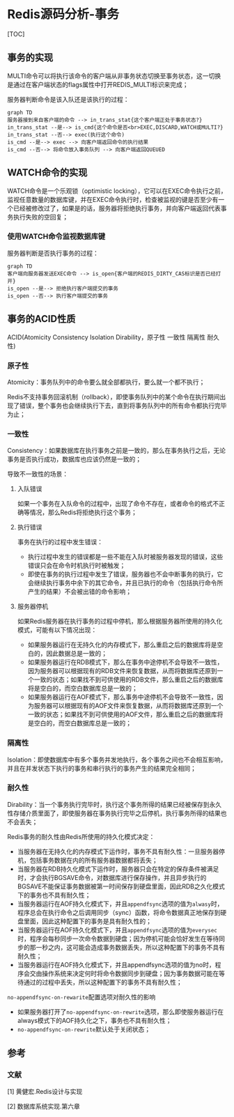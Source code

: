 # Redis源码分析-事务

[TOC]

## 事务的实现

MULTI命令可以将执行该命令的客户端从非事务状态切换至事务状态，这一切换是通过在客户端状态的flags属性中打开REDIS_MULTI标识来完成；

服务器判断命令是该入队还是该执行的过程：

```mermaid
graph TD
服务器接到来自客户端的命令 --> in_trans_stat{这个客户端正处于事务状态?}
in_trans_stat --是--> is_cmd{这个命令是否<br>EXEC,DISCARD,WATCH或MULTI?}
in_trans_stat --否--> exec(执行这个命令)
is_cmd --是--> exec --> 向客户端返回命令的执行结果
is_cmd --否--> 将命令放入事务队列 --> 向客户端返回QUEUED
```



## WATCH命令的实现

WATCH命令是一个乐观锁（optimistic locking），它可以在EXEC命令执行之前，监视任意数量的数据库键，并在EXEC命令执行时，检查被监视的键是否至少有一个已经被修改过了，如果是的话，服务器将拒绝执行事务，并向客户端返回代表事务执行失败的空回复；

### 使用WATCH命令监视数据库键

服务器判断是否执行事务的过程：

```mermaid
graph TD
客户端向服务器发送EXEC命令 --> is_open{客户端的REDIS_DIRTY_CAS标识是否已经打开}
is_open --是--> 拒绝执行客户端提交的事务
is_open --否--> 执行客户端提交的事务
```



## 事务的ACID性质

ACID(Atomicity Consistency Isolation Dirability，原子性 一致性 隔离性 耐久性)

### 原子性

Atomicity：事务队列中的命令要么就全部都执行，要么就一个都不执行；

Redis不支持事务回滚机制（rollback），即使事务队列中的某个命令在执行期间出现了错误，整个事务也会继续执行下去，直到将事务队列中的所有命令都执行完毕为止；

### 一致性

Consistency：如果数据库在执行事务之前是一致的，那么在事务执行之后，无论事务是否执行成功，数据库也应该仍然是一致的；

导致不一致性的场景：

1. 入队错误

   如果一个事务在入队命令的过程中，出现了命令不存在，或者命令的格式不正确等情况，那么Redis将拒绝执行这个事务；

2. 执行错误

   事务在执行的过程中发生错误：

   - 执行过程中发生的错误都是一些不能在入队时被服务器发现的错误，这些错误只会在命令时机执行时被触发；
   - 即使在事务的执行过程中发生了错误，服务器也不会中断事务的执行，它会继续执行事务中余下的其它命令，并且已执行的命令（包括执行命令所产生的结果）不会被出错的命令影响；

3. 服务器停机

   如果Redis服务器在执行事务的过程中停机，那么根据服务器所使用的持久化模式，可能有以下情况出现：

   - 如果服务器运行在无持久化的内存模式下，那么重启之后的数据库将是空白的，因此数据总是一致的；
   - 如果服务器运行在RDB模式下，那么在事务中途停机不会导致不一致性，因为服务器可以根据现有的RDB文件来恢复数据，从而将数据库还原到一个一致的状态；如果找不到可供使用的RDB文件，那么重启之后的数据库将是空白的，而空白数据库总是一致的；
   - 如果服务器运行在AOF模式下，那么事务中途停机不会导致不一致性，因为服务器可以根据现有的AOF文件来恢复数据，从而将数据库还原到一个一致的状态；如果找不到可供使用的AOF文件，那么重启之后的数据库将是空白的，而空白数据库总是一致的；

### 隔离性

Isolation：即使数据库中有多个事务并发地执行，各个事务之间也不会相互影响，并且在并发状态下执行的事务和串行执行的事务产生的结果完全相同；

### 耐久性

Dirability：当一个事务执行完毕时，执行这个事务所得的结果已经被保存到永久性存储介质里面了，即使服务器在事务执行完毕之后停机，执行事务所得的结果也不会丢失；

Redis事务的耐久性由Redis所使用的持久化模式决定：

- 当服务器在无持久化的内存模式下运作时，事务不具有耐久性：一旦服务器停机，包括事务数据在内的所有服务器数据都将丢失；
- 当服务器在RDB持久化模式下运作时，服务器只会在特定的保存条件被满足时，才会执行BGSAVE命令，对数据库进行保存操作，并且异步执行的BGSAVE不能保证事务数据被第一时间保存到硬盘里面，因此RDB之久化模式下的事务也不具有耐久性；
- 当服务器运行在AOF持久化模式下，并且`appendfsync`选项的值为`alwasy`时，程序总会在执行命令之后调用同步（sync）函数，将命令数据真正地保存到硬盘里面，因此这种配置下的事务是具有耐久性的；
- 当服务器运行在AOF持久化模式下，并且`appendfsync`选项的值为`everysec`时，程序会每秒同步一次命令数据到硬盘；因为停机可能会恰好发生在等待同步的那一秒之内，这可能会造成事务数据丢失，所以这种配置下的事务不具有耐久性；
- 当服务器运行在AOF持久化模式下，并且appendfsync选项的值为no时，程序会交由操作系统来决定何时将命令数据同步到硬盘；因为事务数据可能在等待通过的过程中丢失，所以这种配置下的事务不具有耐久性；

`no-appendfsync-on-rewarite`配置选项对耐久性的影响

- 如果服务器打开了`no-appendfsync-on-rewrite`选项，那么即使服务器运行在always模式下的AOF持久化之下，事务也不具有耐久性；
- `no-appendfsync-on-rewrite`默认处于关闭状态；



## 参考

### 文献

[1] 黄健宏.Redis设计与实现

[2] 数据库系统实现.第六章

